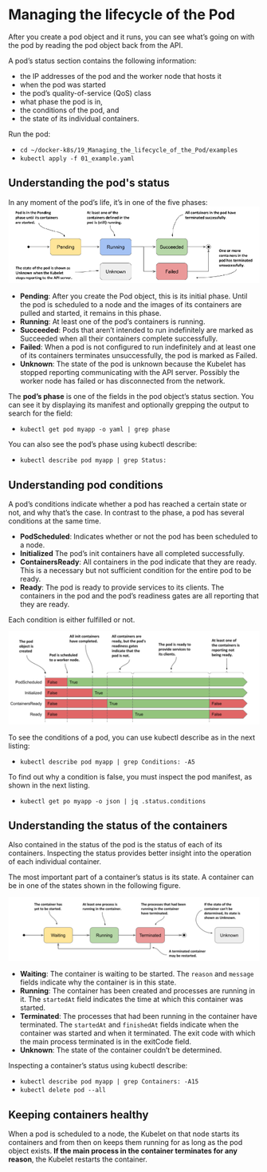 # Managing the lifecycle of the Pod

After you create a pod object and it runs, you can see what’s going on with the pod by reading the pod object back from the API.

A pod’s status section contains the following information:
- the IP addresses of the pod and the worker node that hosts it
- when the pod was started
- the pod’s quality-of-service (QoS) class
- what phase the pod is in,
- the conditions of the pod, and
- the state of its individual containers.

Run the pod:
- `cd ~/docker-k8s/19_Managing_the_lifecycle_of_the_Pod/examples`
- `kubectl apply -f 01_example.yaml`

## Understanding the pod's status
In any moment of the pod’s life, it’s in one of the five phases:
![The phases of a Kubernetes pod](./images/img01.png)
<!-- Vir: https://livebook.manning.com/book/kubernetes-in-action-second-edition -->

- **Pending**: After you create the Pod object, this is its initial phase. Until the pod is scheduled to a node and the images of its containers are pulled and started, it remains in this phase.
- **Running**: At least one of the pod’s containers is running.
- **Succeeded**: Pods that aren’t intended to run indefinitely are marked as Succeeded when all their containers complete successfully.
- **Failed**: When a pod is not configured to run indefinitely and at least one of its containers terminates unsuccessfully, the pod is marked as Failed.
- **Unknown**: The state of the pod is unknown because the Kubelet has stopped reporting communicating with the API server. Possibly the worker node has failed or has disconnected from the network.

The **pod’s phase** is one of the fields in the pod object’s status section. You can see it by displaying its manifest and optionally grepping the output to search for the field: 
- `kubectl get pod myapp -o yaml | grep phase`

You can also see the pod’s phase using kubectl describe:
- `kubectl describe pod myapp | grep Status:`

## Understanding pod conditions
A pod’s conditions indicate whether a pod has reached a certain state or not, and why that’s the case. In contrast to the phase, a pod has several conditions at the same time.
- **PodScheduled**: Indicates whether or not the pod has been scheduled to a node.
- **Initialized** The pod’s init containers have all completed successfully.
- **ContainersReady**: All containers in the pod indicate that they are ready. This is a necessary but not sufficient condition for the entire pod to be ready.
- **Ready**: The pod is ready to provide services to its clients. The containers in the pod and the pod’s readiness gates are all reporting that they are ready.

Each condition is either fulfilled or not.

![The transitions of the pod’s conditions during its lifecycle](./images/img02.png)
<!-- Vir: https://livebook.manning.com/book/kubernetes-in-action-second-edition -->

To see the conditions of a pod, you can use kubectl describe as in the next listing:
- `kubectl describe pod myapp | grep Conditions: -A5`

To find out why a condition is false, you must inspect the pod manifest, as shown in the next listing.
- `kubectl get po myapp -o json | jq .status.conditions`

## Understanding the status of the containers
Also contained in the status of the pod is the status of each of its containers. Inspecting the status provides better insight into the operation of each individual container.

The most important part of a container’s status is its state. A container can be in one of the states shown in the following figure.

![The possible states of a container](./images/img03.png)
<!-- Vir: https://livebook.manning.com/book/kubernetes-in-action-second-edition -->

- **Waiting**: The container is waiting to be started. The `reason` and `message` fields indicate why the container is in this state.
- **Running**: The container has been created and processes are running in it. The `startedAt` field indicates the time at which this container was started.
- **Terminated**: The processes that had been running in the container have terminated. The `startedAt` and `finishedAt` fields indicate when the container was started and
when it terminated. The exit code with which the main process terminated is in the
exitCode field.
- **Unknown**: The state of the container couldn’t be determined.

Inspecting a container’s status using kubectl describe:
- `kubectl describe pod myapp | grep Containers: -A15`
- `kubectl delete pod --all`

## Keeping containers healthy
When a pod is scheduled to a node, the Kubelet on that node starts its containers and from then on keeps them running for as long as the pod object exists. **If the main process in the container terminates for any reason**, the Kubelet restarts the container.

